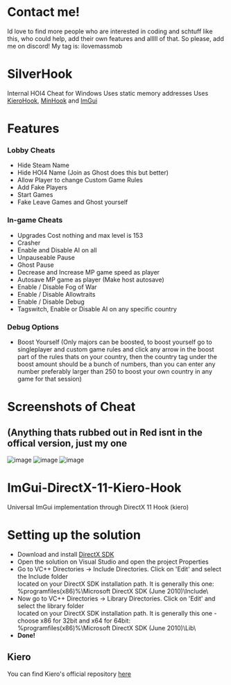 # Contact me!
Id love to find more people who are interested in coding and schtuff like this, who could help, add their own features and alllll of that. So please, add me on discord! My tag is: ilovemassmob

# SilverHook
Internal HOI4 Cheat for Windows
Uses static memory addresses
Uses <a href="https://github.com/Rebzzel/kiero">KieroHook</a>, <a href="https://github.com/TsudaKageyu/minhook">MinHook</a> and <a href="https://github.com/ocornut/imgui">ImGui</a>

# Features
### Lobby Cheats
- Hide Steam Name
- Hide HOI4 Name (Join as Ghost does this but better)
- Allow Player to change Custom Game Rules
- Add Fake Players
- Start Games
- Fake Leave Games and Ghost yourself
### In-game Cheats
- Upgrades Cost nothing and max level is 153
- Crasher
- Enable and Disable AI on all
- Unpauseable Pause
- Ghost Pause
- Decrease and Increase MP game speed as player
- Autosave MP game as player (Make host autosave)
- Enable / Disable Fog of War
- Enable / Disable Allowtraits
- Enable / Disable Debug
- Tagswitch, Enable or Disable AI on any specific country
### Debug Options
- Boost Yourself
(Only majors can be boosted, to boost yourself go to singleplayer and custom game rules and click any arrow in the boost part of the rules thats on your country, then the country tag under the boost amount should be a bunch of numbers, than you can enter any number preferably larger than 250 to boost your own country in any game for that session)

# Screenshots of Cheat
## (Anything thats rubbed out in Red isnt in the offical version, just my one
![image](https://github.com/user-attachments/assets/f6db91df-c3a4-43b9-805b-063d0940732e)
![image](https://github.com/user-attachments/assets/01eece21-31b6-407e-a75f-ec875bf4759b)
![image](https://github.com/user-attachments/assets/9d74f79f-bd95-411a-8fe4-e0a737d5e5b5)


# ImGui-DirectX-11-Kiero-Hook
Universal ImGui implementation through DirectX 11 Hook (kiero)
<h1>Setting up the solution</h1>
<ul>
  <li>Download and install <a href="https://www.microsoft.com/en-us/download/details.aspx?id=6812">DirectX SDK</a></li>
  <li>Open the solution on Visual Studio and open the project Properties</li>
  <li>Go to VC++ Directories -> Include Directories. Click on 'Edit' and select the Include folder <br/>located on your DirectX SDK installation path. It is generally this one: <br/>%programfiles(x86)%\Microsoft DirectX SDK (June 2010)\Include\
  <li>Now go to VC++ Directories -> Library Directories. Click on 'Edit' and select the library folder <br/> located on your DirectX SDK installation path. It is generally this one - choose x86 for 32bit and x64 for 64bit: <br/>%programfiles(x86)%\Microsoft DirectX SDK (June 2010)\Lib\</li>
  <li><b>Done!</b></li>
</ul>
<h2>Kiero</h2>
<p>You can find Kiero's official repository <a href="https://github.com/Rebzzel/kiero">here</a>
